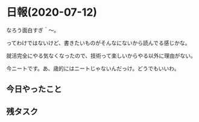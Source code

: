 # 日報(2020-07-12)

なろう面白すぎ＾〜。

ってわけではないけど、書きたいものがそんなにないから読んでる感じかな。

就活完全にやる気なくなったので、技術って楽しいからやる以外に理由がない。

今ニートです。あ、歳的にはニートじゃないんだっけ。どうでもいいわ。

## 今日やったこと

## 残タスク
